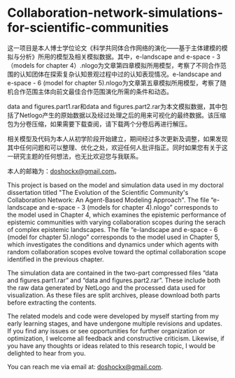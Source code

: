 # Collaboration-network-simulations-for-scientific-communities

这一项目是本人博士学位论文《科学共同体合作网络的演化——基于主体建模的模拟与分析》所用的模型及相关模拟数据。其中，e-landscape and e-space - 3 （models for chapter 4）.nlogo为文章第四章模拟所用模型，考察了不同合作范围的认知团体在探索复杂认知景观过程中过的认知表现情况。e-landscape and e-space - 6 (model for chapter 5).nlogo为文章第五章模拟所用模型，考察了随机合作范围主体向前文最佳合作范围演化所需的条件和动态。

data and figures.part1.rar和data and figures.part2.rar为本文模拟数据，其中包括了Netlogo产生的原始数据以及经过处理之后的用来可视化的最终数据。该压缩包为分卷压缩，如果需要下载查阅，请下载两个分卷后再进行解压。

相关模型及代码为本人从初学阶段开始建立，期间经过多次更新及调整，如果发现其中任何问题和可以整理、优化之处，欢迎任何人批评指正。同时如果您有关于这一研究主题的任何想法，也无比欢迎您与我联系。

本人的邮箱为：doshockx@gmail.com。

This project is based on the model and simulation data used in my doctoral dissertation titled "The Evolution of the Scientific Community's Collaboration Network: An Agent-Based Modeling Approach". The file “e-landscape and e-space - 3 (models for chapter 4).nlogo” corresponds to the model used in Chapter 4, which examines the epistemic performance of epistemic communities with varying collaboration scopes during the serach of complex epistemic landscapes. The file “e-landscape and e-space - 6 (model for chapter 5).nlogo” corresponds to the model used in Chapter 5, which investigates the conditions and dynamics under which agents with random collaboration scopes evolve toward the optimal collaboration scope identified in the previous chapter.

The simulation data are contained in the two-part compressed files “data and figures.part1.rar” and “data and figures.part2.rar”. These include both the raw data generated by NetLogo and the processed data used for visualization. As these files are split archives, please download both parts before extracting the contents.

The related models and code were developed by myself starting from my early learning stages, and have undergone multiple revisions and updates. If you find any issues or see opportunities for further organization or optimization, I welcome all feedback and constructive criticism. Likewise, if you have any thoughts or ideas related to this research topic, I would be delighted to hear from you.

You can reach me via email at: doshockx@gmail.com.


